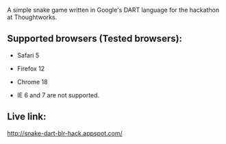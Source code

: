 A simple snake game written in Google's DART language for the hackathon at Thoughtworks.

## Supported browsers (Tested browsers):
* Safari 5
* Firefox 12
* Chrome 18

* IE 6 and 7 are not supported.

## Live link: 
http://snake-dart-blr-hack.appspot.com/
